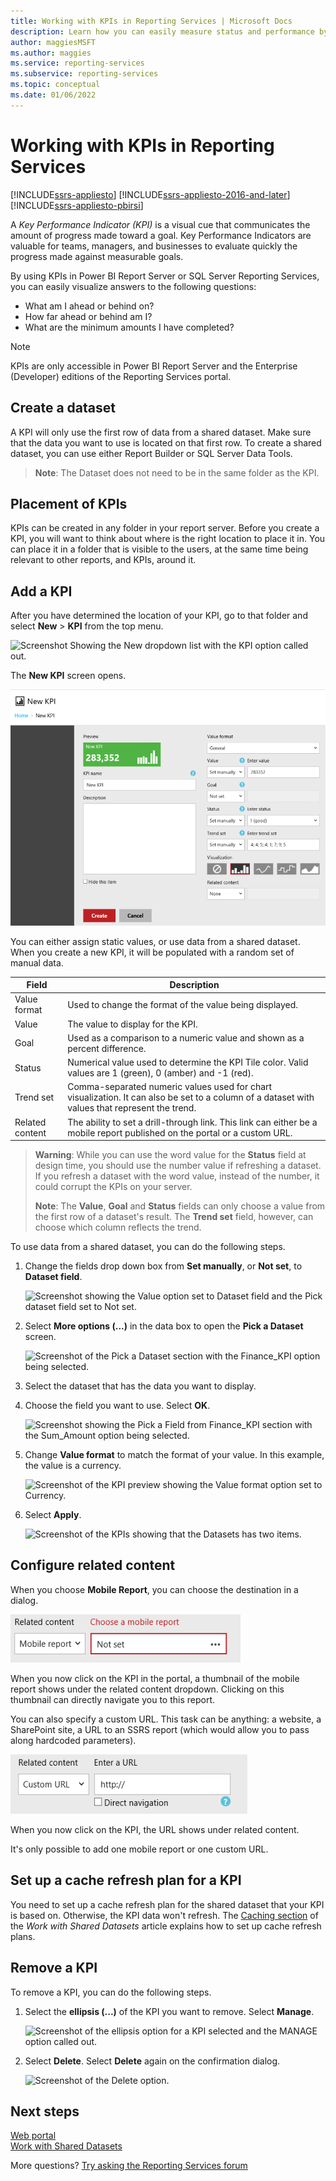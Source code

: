 ```yaml
---
title: Working with KPIs in Reporting Services | Microsoft Docs
description: Learn how you can easily measure status and performance by using KPIs in SQL Server Reporting Services.
author: maggiesMSFT
ms.author: maggies
ms.service: reporting-services
ms.subservice: reporting-services
ms.topic: conceptual
ms.date: 01/06/2022
---
```


# Working with KPIs in Reporting Services

[!INCLUDE[ssrs-appliesto](../includes/ssrs-appliesto.md)] [!INCLUDE[ssrs-appliesto-2016-and-later](../includes/ssrs-appliesto-2016-and-later.md)] [!INCLUDE[ssrs-appliesto-pbirsi](../includes/ssrs-appliesto-pbirs.md)]

A *Key Performance Indicator (KPI)* is a visual cue that communicates the amount of progress made toward a goal.  Key Performance Indicators are valuable for teams, managers, and businesses to evaluate quickly the progress made against measurable goals.
  
By using KPIs in Power BI Report Server or SQL Server Reporting Services, you can easily visualize answers to the following questions:  
  
- What am I ahead or behind on?  
- How far ahead or behind am I?  
- What are the minimum amounts I have completed?  

> [!NOTE]
> KPIs are only accessible in Power BI Report Server and the Enterprise (Developer) editions of the Reporting Services portal.

## Create a dataset

A KPI will only use the first row of data from a shared dataset. Make sure that the data you want to use is located on that first row. To create a shared dataset, you can use either Report Builder or SQL Server Data Tools.  
  
> **Note**: The Dataset does not need to be in the same folder as the KPI.  
  
## Placement of KPIs  
  
KPIs can be created in any folder in your report server.  Before you create a KPI, you will want to think about where is the right location to place it in. You can place it in a folder that is visible to the users, at the same time being relevant to other reports, and KPIs, around it.  

## Add a KPI
  
After you have determined the location of your KPI, go to that folder and select **New** > **KPI** from the top menu.  
  
![Screenshot Showing the New dropdown list with the KPI option called out.](../reporting-services/media/rscreatekpi1.png)  
  
The **New KPI** screen opens.  
  
![Screenshot showing the New KPI screen.](../reporting-services/media/rscreatekpi2.png)  
  
You can either assign static values, or use data from a shared dataset. When you create a new KPI, it will be populated with a random set of manual data.  
  
| Field | Description |
|-----------------|--------------------------------------------------------------------------------------------------------------------------------------------------|
| Value format | Used to change the format of the value being displayed. |
| Value | The value to display for the KPI. |
| Goal | Used as a comparison to a numeric value and shown as a percent difference. |
| Status | Numerical value used to determine the KPI Tile color. Valid values are 1 (green), 0 (amber) and -1 (red). |
| Trend set | Comma-separated numeric values used for chart visualization. It can also be set to a column of a dataset with values that represent the trend. |
| Related content | The ability to set a drill-through link. This link can either be a mobile report published on the portal or a custom URL. |
  
> **Warning**: While you can use the word value for the **Status** field at design time, you should use the number value if refreshing a dataset. If you refresh a dataset with the word value, instead of the number, it could corrupt the KPIs on your server.  
>
> **Note**: The **Value**, **Goal** and **Status** fields can only choose a value from the first row of a dataset's result. The **Trend set** field, however, can choose which column reflects the trend.  
  
To use data from a shared dataset, you can do the following steps.
  
1. Change the fields drop down box from **Set manually**, or **Not set**, to **Dataset field**.  
  
    ![Screenshot showing the Value option set to Dataset field and the Pick dataset field set to Not set.](../reporting-services/media/rscreatekpi3.png)  
  
2. Select **More options (...)** in the data box to open the **Pick a Dataset** screen.  
  
    ![Screenshot of the Pick a Dataset section with the Finance_KPI option being selected.](../reporting-services/media/rscreatekpi4.png)  
  
3. Select the dataset that has the data you want to display.  
  
4. Choose the field you want to use. Select **OK**.  
  
    ![Screenshot showing the Pick a Field from Finance_KPI section with the Sum_Amount option being selected.](../reporting-services/media/rscreatekpi5.png)  
  
5. Change **Value format** to match the format of your value. In this example, the value is a currency.  
  
    ![Screenshot of the KPI preview showing the Value format option set to Currency.](../reporting-services/media/rscreatekpi6.png)  
  
6. Select **Apply**.  
  
    ![Screenshot of the KPIs showing that the Datasets has two items.](../reporting-services/media/rscreatekpi7.png)

## Configure related content

When you choose **Mobile Report**, you can choose the destination in a dialog.

   ![Screenshot showing the Related content option set to Mobile report and the Choose a mobile report option set to Not set.](media/rscreatekpi-related-content-mobile-report.png)

When you now click on the KPI in the portal, a thumbnail of the mobile report shows under the related content dropdown. Clicking on this thumbnail can directly navigate you to this report.

You can also specify a custom URL. This task can be anything: a website, a SharePoint site, a URL to an SSRS report (which would allow you to pass along hardcoded parameters).

![Screenshot showing the Related content option set to Custom URL and the Enter a URL option set to http://.](media/rscreatekpi-related-content-custom-url.png)

When you now click on the KPI, the URL shows under related content.

It's only possible to add one mobile report or one custom URL.
 
## Set up a cache refresh plan for a KPI  
  
You need to set up a cache refresh plan for the shared dataset that your KPI is based on. Otherwise, the KPI data won't refresh. The [Caching section](../reporting-services/work-with-shared-datasets-web-portal.md#caching) of the *Work with Shared Datasets* article explains how to set up cache refresh plans.  

## Remove a KPI  
  
To remove a KPI, you can do the following steps.
  
1. Select the **ellipsis (...)** of the KPI you want to remove. Select **Manage**.  
  
    ![Screenshot of the ellipsis option for a KPI selected and the MANAGE option called out.](../reporting-services/media/rsremovekpi1.png)  
  
2. Select **Delete**. Select **Delete** again on the confirmation dialog.  
  
    ![Screenshot of the Delete option.](../reporting-services/media/rsremovekpi2.png)  
  
 
## Next steps
  
[Web portal](../reporting-services/web-portal-ssrs-native-mode.md)  
[Work with Shared Datasets](../reporting-services/work-with-shared-datasets-web-portal.md)

More questions? [Try asking the Reporting Services forum](/answers/search.html?c=&f=&includeChildren=&q=ssrs+OR+reporting+services&redirect=search%2fsearch&sort=relevance&type=question+OR+idea+OR+kbentry+OR+answer+OR+topic+OR+user)

